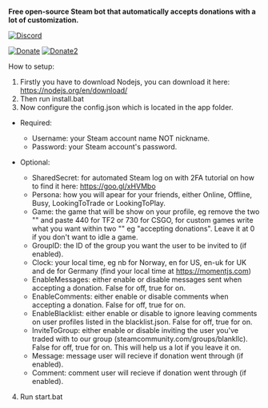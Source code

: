 **Free open-source Steam bot that automatically accepts donations with a lot of customization.**

[![Discord](https://img.shields.io/badge/Join_my-Discord-red.svg)](https://discord.gg/t8nHSvA)

[![Donate](https://img.shields.io/badge/Donate-with_Steam-green.svg)](https://steamcommunity.com/tradeoffer/new/?partner=293059984&token=0-l_idZR) [![Donate2](https://img.shields.io/badge/PayPal.Me-Donate-blue.svg)](http://paypal.me/confern) 

How to setup:
1. Firstly you have to download Nodejs, you can download it here: https://nodejs.org/en/download/ 
2. Then run install.bat
3. Now configure the config.json which is located in the app folder.

  * Required:
     * Username: your Steam account name NOT nickname.
     * Password: your Steam account's password.

  * Optional:
    * SharedSecret: for automated Steam log on with 2FA tutorial on how to find it here: https://goo.gl/xHVMbo
    * Persona: how you will apear for your friends, either Online, Offline, Busy, LookingToTrade or LookingToPlay.
    * Game: the game that will be show on your profile, eg remove the two "" and paste 440 for TF2 or 730 for CSGO, for custom games write what you want within two "" eg "accepting donations". Leave it at 0 if you don't want to idle a game.
    * GroupID: the ID of the group you want the user to be invited to (if enabled).  
    * Clock: your local time, eg nb for Norway, en for US, en-uk for UK and de for Germany (find your local time at https://momentjs.com)
    * EnableMessages: either enable or disable messages sent when accepting a donation. False for off, true for on.
    * EnableComments: either enable or disable comments when accepting a donation. False for off, true for on.
    * EnableBlacklist: either enable or disable to ignore leaving comments on user profiles listed in the blacklist.json. False for off, true for on.
    * InviteToGroup: either enable or disable inviting the user you've traded with to our group (steamcommunity.com/groups/blankllc). False for off, true for on. This will help us a lot if you leave it on.
    * Message: message user will recieve if donation went through (if enabled).
    * Comment: comment user will recieve if donation went through (if enabled).


4. Run start.bat
